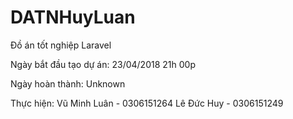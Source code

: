 # DATNHuyLuan

Đồ án tốt nghiệp Laravel

Ngày bắt đầu tạo dự án: 23/04/2018 21h 00p

Ngày hoàn thành: Unknown

Thực hiện:
	Vũ Minh Luân - 0306151264
	Lê Đức Huy - 0306151249
